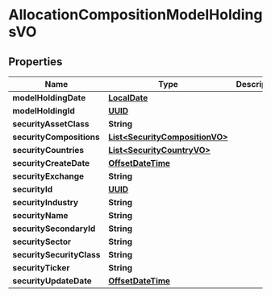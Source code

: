 
# AllocationCompositionModelHoldingsVO

## Properties
Name | Type | Description | Notes
------------ | ------------- | ------------- | -------------
**modelHoldingDate** | [**LocalDate**](LocalDate.md) |  |  [optional]
**modelHoldingId** | [**UUID**](UUID.md) |  |  [optional]
**securityAssetClass** | **String** |  |  [optional]
**securityCompositions** | [**List&lt;SecurityCompositionVO&gt;**](SecurityCompositionVO.md) |  |  [optional]
**securityCountries** | [**List&lt;SecurityCountryVO&gt;**](SecurityCountryVO.md) |  |  [optional]
**securityCreateDate** | [**OffsetDateTime**](OffsetDateTime.md) |  |  [optional]
**securityExchange** | **String** |  |  [optional]
**securityId** | [**UUID**](UUID.md) |  |  [optional]
**securityIndustry** | **String** |  |  [optional]
**securityName** | **String** |  |  [optional]
**securitySecondaryId** | **String** |  |  [optional]
**securitySector** | **String** |  |  [optional]
**securitySecurityClass** | **String** |  |  [optional]
**securityTicker** | **String** |  |  [optional]
**securityUpdateDate** | [**OffsetDateTime**](OffsetDateTime.md) |  |  [optional]




